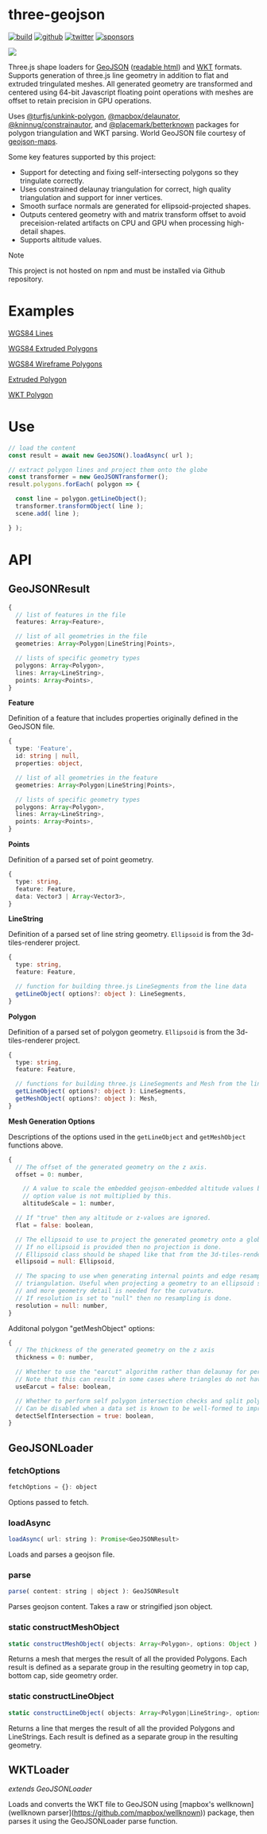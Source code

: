 # three-geojson

[![build](https://img.shields.io/github/actions/workflow/status/gkjohnson/three-geojson/node.js.yml?style=flat-square&label=build&branch=main)](https://github.com/gkjohnson/three-geojson/actions)
[![github](https://flat.badgen.net/badge/icon/github?icon=github&label)](https://github.com/gkjohnson/three-geojson/)
[![twitter](https://flat.badgen.net/badge/twitter/@garrettkjohnson/?icon&label)](https://twitter.com/garrettkjohnson)
[![sponsors](https://img.shields.io/github/sponsors/gkjohnson?style=flat-square&color=1da1f2)](https://github.com/sponsors/gkjohnson/)

![](./docs/banner.png)

Three.js shape loaders for [GeoJSON](https://geojson.org/) ([readable html](https://stevage.github.io/geojson-spec/)) and [WKT](https://en.wikipedia.org/wiki/Well-known_text_representation_of_geometry) formats. Supports generation of three.js line geometry in addition to flat and extruded tringulated meshes. All generated geometry are transformed and centered using 64-bit Javascript floating point operations with meshes are offset to retain precision in GPU operations.

Uses [@turfjs/unkink-polygon](https://www.npmjs.com/package/@turf/unkink-polygon), [@mapbox/delaunator](https://github.com/mapbox/delaunator), [@kninnug/constrainautor](https://github.com/kninnug/Constrainautor), and [@placemark/betterknown](https://github.com/placemark/betterknown) packages for polygon triangulation and WKT parsing. World GeoJSON file courtesy of [geojson-maps](https://geojson-maps.kyd.au/).

Some key features supported by this project:
- Support for detecting and fixing self-intersecting polygons so they tringulate correctly.
- Uses constrained delaunay triangulation for correct, high quality triangulation and support for inner vertices.
- Smooth surface normals are generated for ellipsoid-projected shapes.
- Outputs centered geometry with and matrix transform offset to avoid preceision-related artifacts on CPU and GPU when processing high-detail shapes.
- Supports altitude values.

> [!NOTE]
> This project is not hosted on npm and must be installed via Github repository.

# Examples

[WGS84 Lines](https://gkjohnson.github.io/three-geojson/example/bundle/globe.html)

[WGS84 Extruded Polygons](https://gkjohnson.github.io/three-geojson/example/bundle/globe.html?country=.)

[WGS84 Wireframe Polygons](https://gkjohnson.github.io/three-geojson/example/bundle/globe.html?country=.&wireframe=true)

[Extruded Polygon](https://gkjohnson.github.io/three-geojson/example/bundle/extruded.html)

[WKT Polygon](https://gkjohnson.github.io/three-geojson/example/bundle/wkt.html)

# Use

```js
// load the content
const result = await new GeoJSON().loadAsync( url );

// extract polygon lines and project them onto the globe
const transformer = new GeoJSONTransformer();
result.polygons.forEach( polygon => {

  const line = polygon.getLineObject();
  transformer.transformObject( line );
  scene.add( line );

} );
```

# API

## GeoJSONResult

```ts
{
  // list of features in the file
  features: Array<Feature>,

  // list of all geometries in the file
  geometries: Array<Polygon|LineString|Points>,

  // lists of specific geometry types
  polygons: Array<Polygon>,
  lines: Array<LineString>,
  points: Array<Points>,
}
```

**Feature**

Definition of a feature that includes properties originally defined in the GeoJSON file.

```ts
{
  type: 'Feature',
  id: string | null,
  properties: object,

  // list of all geometries in the feature
  geometries: Array<Polygon|LineString|Points>,

  // lists of specific geometry types
  polygons: Array<Polygon>,
  lines: Array<LineString>,
  points: Array<Points>,
}
```

**Points**

Definition of a parsed set of point geometry.

```ts
{
  type: string,
  feature: Feature,
  data: Vector3 | Array<Vector3>,
}
```

**LineString**

Definition of a parsed set of line string geometry. `Ellipsoid` is from the 3d-tiles-renderer project.

```ts
{
  type: string,
  feature: Feature,

  // function for building three.js LineSegments from the line data
  getLineObject( options?: object ): LineSegments,
}
```

**Polygon**

Definition of a parsed set of polygon geometry. `Ellipsoid` is from the 3d-tiles-renderer project.

```ts
{
  type: string,
  feature: Feature,

  // functions for building three.js LineSegments and Mesh from the line data
  getLineObject( options?: object ): LineSegments,
  getMeshObject( options?: object ): Mesh,
}
```

**Mesh Generation Options**

Descriptions of the options used in the `getLineObject` and `getMeshObject` functions above.

```js
{
  // The offset of the generated geometry on the z axis.
  offset = 0: number,

	// A value to scale the embedded geojson-embedded altitude values by. The offset
	// option value is not multiplied by this.
	altitudeScale = 1: number,

  // If "true" then any altitude or z-values are ignored.
  flat = false: boolean,

  // The ellipsoid to use to project the generated geometry onto a globe surface.
  // If no ellipsoid is provided then no projection is done.
  // Ellipsoid class should be shaped like that from the 3d-tiles-renderer project.
  ellipsoid = null: Ellipsoid,

  // The spacing to use when generating internal points and edge resampling for
  // triangulation. Useful when projecting a geometry to an ellipsoid surface
  // and more geometry detail is needed for the curvature.
  // If resolution is set to "null" then no resampling is done.
  resolution = null: number,
}
```

Additonal polygon "getMeshObject" options:

```js
{
  // The thickness of the generated geometry on the z axis
  thickness = 0: number,

  // Whether to use the "earcut" algorithm rather than delaunay for performance.
  // Note that this can result in some cases where triangles do not have sibling edges.
  useEarcut = false: boolean,

  // Whether to perform self polygon intersection checks and split polygons at intersections.
  // Can be disabled when a data set is known to be well-formed to improve performance.
  detectSelfIntersection = true: boolean,
}
```

## GeoJSONLoader

### fetchOptions

```js
fetchOptions = {}: object
```

Options passed to fetch.

### loadAsync

```js
loadAsync( url: string ): Promise<GeoJSONResult>
```

Loads and parses a geojson file.

### parse

```js
parse( content: string | object ): GeoJSONResult
```

Parses geojson content. Takes a raw or stringified json object.

### static constructMeshObject

```js
static constructMeshObject( objects: Array<Polygon>, options: Object ): Mesh
```

Returns a mesh that merges the result of all the provided Polygons. Each result is defined as a separate group in the resulting geometry in top cap, bottom cap, side geometry order.

### static constructLineObject

```js
static constructLineObject( objects: Array<Polygon|LineString>, options: Object ): LineSegments
```

Returns a line that merges the result of all the provided Polygons and LineStrings. Each result is defined as a separate group in the resulting geometry.

## WKTLoader

_extends GeoJSONLoader_

Loads and converts the WKT file to GeoJSON using [mapbox's wellknown](wellknown parser](https://github.com/mapbox/wellknown)) package, then parses it using the GeoJSONLoader parse function.
